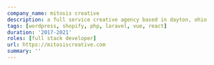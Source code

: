 ```yaml
---
company_name: mitosis creative
description: a full service creative agency based in dayton, ohio
tags: [wordpress, shopify, php, laravel, vue, react]
duration: '2017-2021'
roles: [full stack developer]
url: https://mitosiscreative.com
summary: ''
---
```

